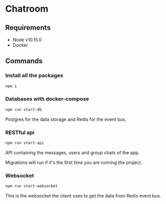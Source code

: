 # Chatroom

## Requirements

- Node v10.15.0
- Docker

## Commands

### Install all the packages

```sh
npm i
```

### Databases with docker-compose

```sh
npm run start-db
```

Postgres for the data storage and Redis for the event bus.

### RESTful api

```sh
npm run start-api
```

API containing the messages, users and group chats of the app.

Migrations will run if it's the first time you are running the project.

### Websocket

```sh
npm run start-websocket
```

This is the websocket the client uses to get the data from Redis event bus.
